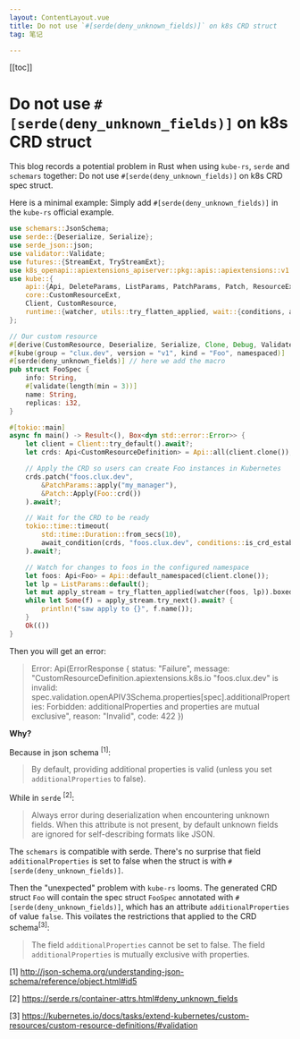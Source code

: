 ```yaml
---
layout: ContentLayout.vue
title: Do not use `#[serde(deny_unknown_fields)]` on k8s CRD struct
tag: 笔记

---
```


[[toc]]

# Do not use `#[serde(deny_unknown_fields)]` on k8s CRD struct

This blog records a potential problem in Rust when using `kube-rs`, `serde` and `schemars` together: Do not use `#[serde(deny_unknown_fields)]` on k8s CRD spec struct.

Here is a minimal example: Simply add `#[serde(deny_unknown_fields)]` in the `kube-rs` official example.

```rust
use schemars::JsonSchema;
use serde::{Deserialize, Serialize};
use serde_json::json;
use validator::Validate;
use futures::{StreamExt, TryStreamExt};
use k8s_openapi::apiextensions_apiserver::pkg::apis::apiextensions::v1::CustomResourceDefinition;
use kube::{
    api::{Api, DeleteParams, ListParams, PatchParams, Patch, ResourceExt},
    core::CustomResourceExt,
    Client, CustomResource,
    runtime::{watcher, utils::try_flatten_applied, wait::{conditions, await_condition}},
};

// Our custom resource
#[derive(CustomResource, Deserialize, Serialize, Clone, Debug, Validate, JsonSchema)]
#[kube(group = "clux.dev", version = "v1", kind = "Foo", namespaced)]
#[serde(deny_unknown_fields)] // here we add the macro
pub struct FooSpec {
    info: String,
    #[validate(length(min = 3))]
    name: String,
    replicas: i32,
}

#[tokio::main]
async fn main() -> Result<(), Box<dyn std::error::Error>> {
    let client = Client::try_default().await?;
    let crds: Api<CustomResourceDefinition> = Api::all(client.clone());

    // Apply the CRD so users can create Foo instances in Kubernetes
    crds.patch("foos.clux.dev",
        &PatchParams::apply("my_manager"),
        &Patch::Apply(Foo::crd())
    ).await?;

    // Wait for the CRD to be ready
    tokio::time::timeout(
        std::time::Duration::from_secs(10),
        await_condition(crds, "foos.clux.dev", conditions::is_crd_established())
    ).await?;

    // Watch for changes to foos in the configured namespace
    let foos: Api<Foo> = Api::default_namespaced(client.clone());
    let lp = ListParams::default();
    let mut apply_stream = try_flatten_applied(watcher(foos, lp)).boxed();
    while let Some(f) = apply_stream.try_next().await? {
        println!("saw apply to {}", f.name());
    }
    Ok(())
}
```

Then you will get an error:
> Error: Api(ErrorResponse { status: "Failure", message: "CustomResourceDefinition.apiextensions.k8s.io \"foos.clux.dev\" is invalid: spec.validation.openAPIV3Schema.properties[spec].additionalProperties: Forbidden: additionalProperties and properties are mutual exclusive", reason: "Invalid", code: 422 })

**Why?**

Because in json schema <sup>[1]</sup>:
> By default, providing additional properties is valid (unless you set `additionalProperties` to false).

While in `serde` <sup>[2]</sup>:
> Always error during deserialization when encountering unknown fields. When this attribute is not present, by default unknown fields are ignored for self-describing formats like JSON.

The `schemars` is compatible with serde. There's no surprise that field `additionalProperties` is set to false when the struct is with `#[serde(deny_unknown_fields)]`.

Then the "unexpected" problem with `kube-rs` looms. The generated CRD struct `Foo` will contain the spec struct `FooSpec` annotated with `#[serde(deny_unknown_fields)]`, which has an attribute `additionalProperties` of value `false`. This voilates the  restrictions that applied to the CRD schema<sup>[3]</sup>:
> The field `additionalProperties` cannot be set to false. The field `additionalProperties` is mutually exclusive with properties.

[1] http://json-schema.org/understanding-json-schema/reference/object.html#id5

[2] https://serde.rs/container-attrs.html#deny_unknown_fields

[3] https://kubernetes.io/docs/tasks/extend-kubernetes/custom-resources/custom-resource-definitions/#validation